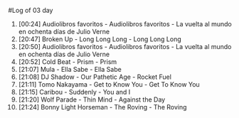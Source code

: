 #Log of 03 day

1. [00:24] Audiolibros favoritos - Audiolibros favoritos - La vuelta al mundo en ochenta días de Julio Verne
1. [20:47] Broken Up - Long Long Long - Long Long Long
1. [20:50] Audiolibros favoritos - Audiolibros favoritos - La vuelta al mundo en ochenta días de Julio Verne
1. [20:52] Cold Beat - Prism - Prism
1. [21:07] Mula - Ella Sabe - Ella Sabe
1. [21:08] DJ Shadow - Our Pathetic Age - Rocket Fuel
1. [21:11] Tomo Nakayama - Get to Know You - Get To Know You
1. [21:15] Caribou - Suddenly - You and I
1. [21:20] Wolf Parade - Thin Mind - Against the Day
1. [21:24] Bonny Light Horseman - The Roving - The Roving
